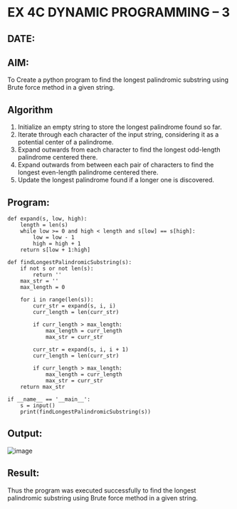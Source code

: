 # EX 4C DYNAMIC PROGRAMMING – 3
## DATE:
## AIM:
To Create a python program to find the longest palindromic substring using Brute force method in a given string.

## Algorithm
1. Initialize an empty string to store the longest palindrome found so far.
2. Iterate through each character of the input string, considering it as a potential center of a palindrome.
3. Expand outwards from each character to find the longest odd-length palindrome centered there.
4. Expand outwards from between each pair of characters to find the longest even-length palindrome centered there.
5. Update the longest palindrome found if a longer one is discovered.  

## Program:


```
def expand(s, low, high):
    length = len(s)
    while low >= 0 and high < length and s[low] == s[high]:
        low = low - 1
        high = high + 1
    return s[low + 1:high]
 
def findLongestPalindromicSubstring(s):
    if not s or not len(s):
        return ''
    max_str = ''
    max_length = 0
 
    for i in range(len(s)):
        curr_str = expand(s, i, i)
        curr_length = len(curr_str)
 
        if curr_length > max_length:
            max_length = curr_length
            max_str = curr_str
 
        curr_str = expand(s, i, i + 1)
        curr_length = len(curr_str)
 
        if curr_length > max_length:
            max_length = curr_length
            max_str = curr_str
    return max_str
 
if __name__ == '__main__':
    s = input()       
    print(findLongestPalindromicSubstring(s))
```
## Output:

![image](https://github.com/user-attachments/assets/f824cda1-0d98-4356-9f62-1665a8f9a656)

## Result:
Thus the program was executed successfully to find the longest palindromic substring using Brute force method in a given string.
